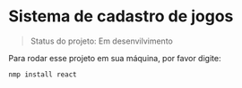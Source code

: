 # Sistema de cadastro de jogos
> Status do projeto: Em desenvilvimento

Para rodar esse projeto em sua máquina, por favor digite:
```
nmp install react
```
